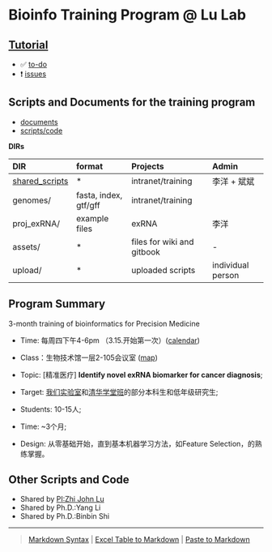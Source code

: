 # Bioinfo Training Program @ Lu Lab

## [Tutorial](https://lulab.gitbook.io/training)

* ✅ [to-do](https://github.com/lulab/training/projects/1?fullscreen=true)
* ❗️ [issues](https://github.com/lulab/training/issues)

## Scripts and Documents for the training program

* [documents](https://github.com/lulab/training/wiki)
* [scripts/code](https://github.com/lulab/training)

**DIRs**

| DIR | format | Projects | Admin |
| :--- | :--- | :--- | :--- | 
| [shared_scripts](https://lulab.github.io/shared_scripts) | * |intranet/training | 李洋 + 斌斌 |
| genomes/ | fasta, index, gtf/gff | intranet/training | 
| proj_exRNA/ | example files | exRNA | 李洋 |
| assets/ | * | files for wiki and gitbook | - | 
| upload/ | * | uploaded scripts | individual person | 



## Program Summary

3-month training of bioinformatics for Precision Medicine

* Time:   每周四下午4-6pm （3.15.开始第一次）\([calendar](https://calendar.google.com/calendar/embed?src=rhfq9d5sr46lqjpg3vd1ncbosc%40group.calendar.google.com&ctz=Asia%2FShanghai)\)
* Class：生物技术馆一层2-105会议室 \([map](http://bioinfo.life.tsinghua.edu.cn/map)\)

* Topic: \[精准医疗\] **Identify novel exRNA biomarker for cancer diagnosis**;
* Target: [我们实验室](http://bioinfo.life.tsinghua.edu.cn)和[清华学堂班](http://xuetangban.life.tsinghua.edu.cn/)的部分本科生和低年级研究生;
* Students: 10-15人;
* Time:  ~3个月;
* Design: 从零基础开始，直到基本机器学习方法，如Feature Selection，的熟练掌握。




## Other Scripts and Code

* Shared by [PI:Zhi John Lu](https://urluzhi.github.io/scripts)
* Shared by Ph.D.:Yang Li
* Shared by Ph.D.:Binbin Shi

---

> [Markdown Syntax](https://github.com/adam-p/markdown-here/wiki/Markdown-Cheatsheet)
> | [Excel Table to Markdown](https://www.tablesgenerator.com/markdown_tables)
> | [Paste to Markdown](https://euangoddard.github.io/clipboard2markdown/)
